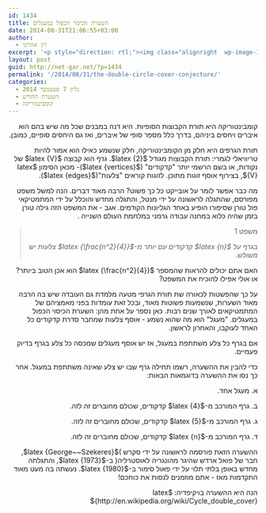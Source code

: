 ```yaml
---
id: 1434
title: השערת הכיסוי הכפול במעגלים
date: 2014-08-31T21:06:55+03:00
author:
  - רון אהרוני
excerpt: '<p style="direction: rtl;"><img class="alignright  wp-image-1449" src="http://net-gar.net/wp-content/uploads/2014/09/George_Szekeres-242x300.jpg" alt="George_Szekeres" width="91" height="113" />קומבינטוריקה היא תורת הקבוצות הסופיות. היא דנה במבנים שכל מה שיש בהם הוא איברים ויחסים ביניהם, בדרך כלל מספר סופי של איברים, ואז גם היחסים סופיים, כמובן.</p>'
layout: post
guid: http://net-gar.net/?p=1434
permalink: '/2014/08/31/the-double-circle-cover-conjecture/'
categories:
  - גליון 7 ספטמבר 2014
  - השערת החודש
  - קומבינטוריקה
---
```

<p style="direction: rtl;">
  קומבינטוריקה היא תורת הקבוצות הסופיות. היא דנה במבנים שכל מה שיש בהם הוא איברים ויחסים ביניהם, בדרך כלל מספר סופי של איברים, ואז גם היחסים סופיים, כמובן.
</p>

<p style="direction: rtl;">
  תורת הגרפים היא חלק מן הקומבינטוריקה, חלק שנשמע כאילו הוא אמור להיות טריוויאלי לגמרי: תורת הקבוצות מגודל $latex {2}$. <em>גרף </em> הוא קבוצה $latex {V}$ של נקודות, או בשם הרשמי יותר "קדקודים" ($latex {vertices}$)- מכאן הסימון $latex {V}$, בצירוף אוסף זוגות מתוכן. לזוגות קוראים "צלעות"($latex {edges}$).
</p>

<p style="direction: rtl;">
  מה כבר אפשר לומר על אובייקט כל כך פשוט? הרבה מאוד דברים. הנה למשל משפט מפורסם, שהתגלה לראשונה על ידי מנטל, והתגלה מחדש והוכלל על ידי המתמטיקאי פול טורן שסיפורו הופיע באחד הגליונות הקודמים. אגב - את המשפט הזה גילה טורן בזמן שהיה כלוא במחנה עבודה גרמני במלחמת העולם השנייה .
</p>

> <p style="direction: rtl;">
>   משפט 1
> </p>
> 
> <p style="direction: rtl;">
>   <em> בגרף על $latex {n}$ קדקודים עם יותר מ-$latex {\frac{n^2}{4}}$ צלעות יש משולש. </em>
> </p>

<p style="direction: rtl;">
  האם אתם יכולים להראות שהמספר $latex {\frac{n^2}{4}}$ הוא אכן הטוב ביותר? או אולי אפילו להוכיח את המשפט?
</p>

<p style="direction: rtl;">
  על כך שהפשטות לכאורה שת תורת הגרפי מטעה מלמדת גם העובדה שיש בה הרבה מאוד השערות, שנשמעות פשוטות מאוד, ובכל זאת עומדות בפני מאמציהם של המתמטיקאים לאורך שנים רבות. כאן נספר על אחת מהן: השערת הכיסוי הכפול במעגלים. "מעגל" הוא מה שהוא נשמע - אוסף צלעות שמחבר סדרת קדקודים כל האחד לעוקבו, והאחרון לראשון.
</p>

<p style="direction: rtl;">
  אם בגרף כל צלע משתתפת במעגל, אז יש אוסף מעגלים שמכסה כל צלע בגרף בדיוק פעמיים.
</p>

<p style="direction: rtl;">
  כדי להבין את ההשערה, רשמו תחילה גרף שבו יש צלע שאינה משתתפת במעגל. אחר כך נסו את ההשערה בדוגמאות הבאות:
</p>

<p style="direction: rtl;">
  א. מעגל אחד.
</p>

<p style="direction: rtl;">
  ב. גרף המורכב מ-$latex {4}$ קדקודים, שכולם מחוברים זה לזה.
</p>

<p style="direction: rtl;">
  ג. גרף המורכב מ-$latex {5}$ קדקודים, שכולם מחוברים זה לזה.
</p>

<p style="direction: rtl;">
  ד. גרף המורכב מ-$latex {n}$ קדקודים, שכולם מחוברים זה לזה.
</p>

<p style="direction: rtl;">
  ההשערה הזאת פורסמה לראשונה על ידי סקרש )$latex {George~~Szekeres}$, חבר של פואל ארדש שהיגר מהונגריה לאוסטרליה( ב-$latex {1973}$, והתגלתה מחדש באופן בלתי תלוי על ידי פאול סימור ב-$latex {1980}$. נעשתה בה מעט מאוד התקדמות מאז - אתם מוזמנים לנסות את כוחכם!
</p>

<p style="direction: rtl;">
  הנה היא ההשערה בויקיפדיה: $latex {http://en.wikipedia.org/wiki/Cycle_double_cover}$
</p>
